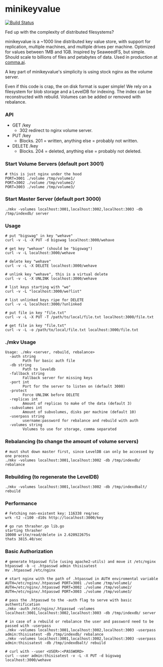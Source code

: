 # minikeyvalue

[![Build Status](https://travis-ci.org/geohot/minikeyvalue.svg?branch=master)](https://travis-ci.org/geohot/minikeyvalue)

Fed up with the complexity of distributed filesystems?

minikeyvalue is a ~1000 line distributed key value store, with support for replication, multiple machines, and multiple drives per machine. Optimized for values between 1MB and 1GB. Inspired by SeaweedFS, but simple. Should scale to billions of files and petabytes of data. Used in production at [comma.ai](https://comma.ai/).

A key part of minikeyvalue's simplicity is using stock nginx as the volume server.

Even if this code is crap, the on disk format is super simple! We rely on a filesystem for blob storage and a LevelDB for indexing. The index can be reconstructed with rebuild. Volumes can be added or removed with rebalance.

### API

- GET /key
  - 302 redirect to nginx volume server.
- PUT /key
  - Blocks. 201 = written, anything else = probably not written.
- DELETE /key
  - Blocks. 204 = deleted, anything else = probably not deleted.

### Start Volume Servers (default port 3001)

```
# this is just nginx under the hood
PORT=3001 ./volume /tmp/volume1/
PORT=3002 ./volume /tmp/volume2/
PORT=3003 ./volume /tmp/volume3/
```

### Start Master Server (default port 3000)

```
./mkv -volumes localhost:3001,localhost:3002,localhost:3003 -db /tmp/indexdb/ server
```

### Usage

```
# put "bigswag" in key "wehave"
curl -v -L -X PUT -d bigswag localhost:3000/wehave

# get key "wehave" (should be "bigswag")
curl -v -L localhost:3000/wehave

# delete key "wehave"
curl -v -L -X DELETE localhost:3000/wehave

# unlink key "wehave", this is a virtual delete
curl -v -L -X UNLINK localhost:3000/wehave

# list keys starting with "we"
curl -v -L "localhost:3000/we?list"

# list unlinked keys ripe for DELETE
curl -v -L localhost:3000/?unlinked

# put file in key "file.txt"
curl -v -L -X PUT -T /path/to/local/file.txt localhost:3000/file.txt

# get file in key "file.txt"
curl -v -L -o /path/to/local/file.txt localhost:3000/file.txt
```

### ./mkv Usage

```
Usage: ./mkv <server, rebuild, rebalance>
  -auth string
    	Path for basic auth file
  -db string
    	Path to leveldb
  -fallback string
    	Fallback server for missing keys
  -port int
    	Port for the server to listen on (default 3000)
  -protect
    	Force UNLINK before DELETE
  -replicas int
    	Amount of replicas to make of the data (default 3)
  -subvolumes int
    	Amount of subvolumes, disks per machine (default 10)
  -userpass string
    	username:password for rebalance and rebuild with auth
  -volumes string
    	Volumes to use for storage, comma separated
```

### Rebalancing (to change the amount of volume servers)

```
# must shut down master first, since LevelDB can only be accessed by one process
./mkv -volumes localhost:3001,localhost:3002 -db /tmp/indexdb/ rebalance
```

### Rebuilding (to regenerate the LevelDB)

```
./mkv -volumes localhost:3001,localhost:3002 -db /tmp/indexdbalt/ rebuild
```

### Performance

```
# Fetching non-existent key: 116338 req/sec
wrk -t2 -c100 -d10s http://localhost:3000/key

# go run thrasher.go lib.go
starting thrasher
10000 write/read/delete in 2.620922675s
thats 3815.40/sec
```

### Basic Authorization

```
# generate htpasswd file (using apache2-utils) and move it /etc/nginx
htpasswd -b -c .htpasswd admin thisisatest
mv .htpasswd /etc/nginx
```

```
# start nginx with the path of .htpasswd in AUTH enviromental variable
AUTH=/etc/nginx/.htpasswd PORT=3001 ./volume /tmp/volume1/
AUTH=/etc/nginx/.htpasswd PORT=3002 ./volume /tmp/volume2/
AUTH=/etc/nginx/.htpasswd PORT=3003 ./volume /tmp/volume3/
```

```
# pass the .htpasswd to the -auth flag to serve with basic authentification
./mkv -auth /etc/nginx/.htpasswd -volumes localhost:3001,localhost:3002,localhost:3003 -db /tmp/indexdb/ server

# in case of a rebuild or rebalance the user and password need to be passed with -userpass
./mkv -volumes localhost:3001,localhost:3002,localhost:3003 -userpass admin:thisisatest -db /tmp/indexdb/ rebalance
./mkv -volumes localhost:3001,localhost:3002,localhost:3003 -userpass admin:thisisatest -db /tmp/indexdbalt/ rebuild
```

```
# curl with --user <USER>:<PASSWORD>
curl --user admin:thisisatest -v -L -X PUT -d bigswag localhost:3000/wehave
```

